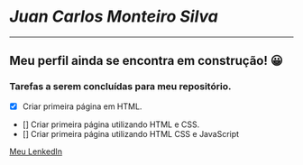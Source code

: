 # *Juan Carlos Monteiro Silva*
---
## Meu perfil ainda se encontra em construção! 😀

### Tarefas a serem concluídas para meu repositório.
- [x] Criar primeira página em HTML.
- [] Criar primeira página utilizando HTML e CSS.
- [] Criar primeira página utilizando HTML CSS e JavaScript

[Meu LenkedIn](https://www.linkedin.com/in/juan-carlos-89040021b/)
